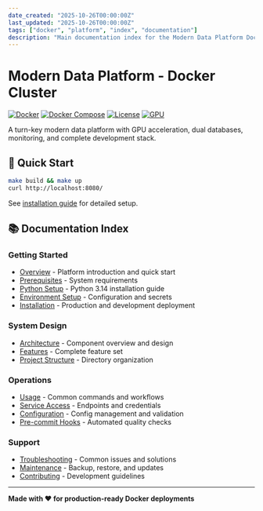 ```yaml
---
date_created: "2025-10-26T00:00:00Z"
last_updated: "2025-10-26T00:00:00Z"
tags: ["docker", "platform", "index", "documentation"]
description: "Main documentation index for the Modern Data Platform Docker cluster"
---
```


# Modern Data Platform - Docker Cluster

[![Docker](https://img.shields.io/badge/Docker-24.0%2B-blue)](https://www.docker.com/)
[![Docker Compose](https://img.shields.io/badge/Docker%20Compose-V2-blue)](https://docs.docker.com/compose/)
[![License](https://img.shields.io/badge/License-MIT-green.svg)](LICENSE)
[![GPU](https://img.shields.io/badge/CUDA-12.2-green)](https://developer.nvidia.com/cuda-toolkit)

A turn-key modern data platform with GPU acceleration, dual databases, monitoring, and complete development stack.

## 🚀 Quick Start

```bash
make build && make up
curl http://localhost:8080/
```

See [installation guide](readme/installation.md) for detailed setup.

## 📚 Documentation Index

### Getting Started
- [Overview](readme/overview.md) - Platform introduction and quick start
- [Prerequisites](readme/prerequisites.md) - System requirements
- [Python Setup](readme/python-setup.md) - Python 3.14 installation guide
- [Environment Setup](readme/environment-setup.md) - Configuration and secrets
- [Installation](readme/installation.md) - Production and development deployment

### System Design
- [Architecture](readme/architecture.md) - Component overview and design
- [Features](readme/features.md) - Complete feature set
- [Project Structure](readme/project-structure.md) - Directory organization

### Operations
- [Usage](readme/usage.md) - Common commands and workflows
- [Service Access](readme/service-access.md) - Endpoints and credentials
- [Configuration](readme/configuration.md) - Config management and validation
- [Pre-commit Hooks](readme/pre-commit.md) - Automated quality checks

### Support
- [Troubleshooting](readme/troubleshooting.md) - Common issues and solutions
- [Maintenance](readme/maintenance.md) - Backup, restore, and updates
- [Contributing](readme/contributing.md) - Development guidelines

---

**Made with ❤️ for production-ready Docker deployments**
